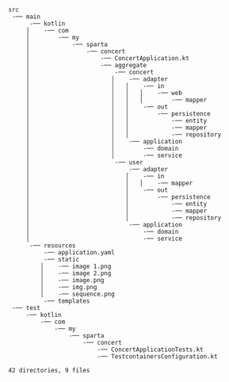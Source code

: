     src
     -── main
          -── kotlin
         │    -── com
         │        -── my
         │            -── sparta
         │                -── concert
         │                    -── ConcertApplication.kt
         │                    -── aggregate
         │                        -── concert
         │                       │    -── adapter
         │                       │   │    -── in
         │                       │   │   │    -── web
         │                       │   │   │        -── mapper
         │                       │   │    -── out
         │                       │   │        -── persistence
         │                       │   │            -── entity
         │                       │   │            -── mapper
         │                       │   │            -── repository
         │                       │    -── application
         │                       │        -── domain
         │                       │        -── service
         │                        -── user
         │                            -── adapter
         │                           │    -── in
         │                           │   │    -── mapper
         │                           │    -── out
         │                           │        -── persistence
         │                           │            -── entity
         │                           │            -── mapper
         │                           │            -── repository
         │                            -── application
         │                                -── domain
         │                                -── service
          -── resources
              -── application.yaml
              -── static
             │    -── image 1.png
             │    -── image 2.png
             │    -── image.png
             │    -── img.png
             │    -── sequence.png
              -── templates
     -── test
         -── kotlin
             -── com
                 -── my
                     -── sparta
                         -── concert
                             -── ConcertApplicationTests.kt
                             -── TestcontainersConfiguration.kt
    
    42 directories, 9 files
